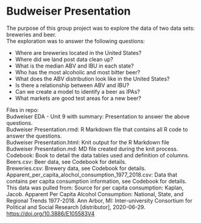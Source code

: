 # Budweiser Presentation
The purpose of this group project was to explore the data of two data sets: breweries and beer.  
The exploration was to answer the following questions:
 - Where are breweries located in the United States?
 - Where did we land post data clean up?
 - What is the median ABV and IBU in each state?
 - Who has the most alcoholic and most bitter beer?
 - What does the ABV distribution look like in the United States?
 - Is there a relationship between ABV and IBU?
 - Can we create a model to identify a beer as IPAs?
 - What markets are good test areas for a new beer?
 
Files in repo:  
Budweiser EDA - Unit 9 with summary: Presentation to answer the above questions.  
Budweiser Presentation.rmd: R Markdown file that contains all R code to answer the questions.  
Budweiser Presentation.html: Knit output for the R Markdown file  
Budweiser Presentation.md: MD file created during the knit process.  
Codebook: Book to detail the data tables used and definition of columns.  
Beers.csv: Beer data, see Codebook for details.  
Breweries.csv: Brewery data, see Codebook for details.  
Apparent_per_capita_alochol_consumption_1977_2018.csv: Data that contains per capita consumption information, see Codebook for details.  This data was pulled from: Source for per capita consumption: Kaplan, Jacob. Apparent Per Capita Alcohol Consumption: National, State, and Regional Trends 1977-2018. Ann Arbor, MI: Inter-university Consortium for Political and Social Research [distributor], 2020-06-29. https://doi.org/10.3886/E105583V4  



